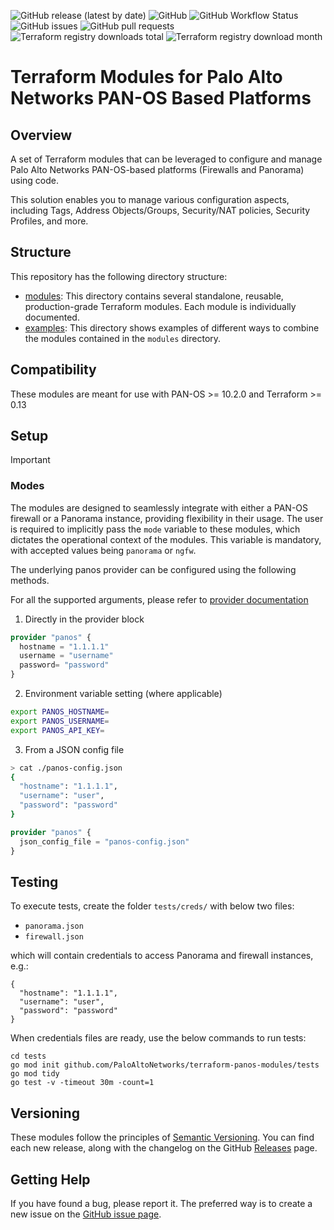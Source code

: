 ![GitHub release (latest by date)](https://img.shields.io/github/v/release/PaloAltoNetworks/terraform-panos-ngfw-modules?style=flat-square)
![GitHub](https://img.shields.io/github/license/PaloAltoNetworks/terraform-modules-swfw-ci-workflows?style=flat-square)
![GitHub Workflow Status](https://img.shields.io/github/actions/workflow/status/PaloAltoNetworks/terraform-panos-ngfw-modules/release_ci.yml?style=flat-square)
![GitHub issues](https://img.shields.io/github/issues/PaloAltoNetworks/terraform-panos-ngfw-modules?style=flat-square)
![GitHub pull requests](https://img.shields.io/github/issues-pr/PaloAltoNetworks/terraform-panos-ngfw-modules?style=flat-square)
![Terraform registry downloads total](https://img.shields.io/badge/dynamic/json?color=green&label=downloads%20total&query=data.attributes.total&url=https%3A%2F%2Fregistry.terraform.io%2Fv2%2Fmodules%2FPaloAltoNetworks%2Fngfw-modules%2Fpanos%2Fdownloads%2Fsummary&style=flat-square)
![Terraform registry download month](https://img.shields.io/badge/dynamic/json?color=green&label=downloads%20this%20month&query=data.attributes.month&url=https%3A%2F%2Fregistry.terraform.io%2Fv2%2Fmodules%2FPaloAltoNetworks%2Fngfw-modules%2Fpanos%2Fdownloads%2Fsummary&style=flat-square)


# Terraform Modules for Palo Alto Networks PAN-OS Based Platforms 

## Overview

A set of Terraform modules that can be leveraged to configure and manage Palo Alto Networks PAN-OS-based platforms (Firewalls and Panorama) using code. 

This solution enables you to manage various configuration aspects, including Tags, Address Objects/Groups, Security/NAT policies, Security Profiles, and more. 

## Structure

This repository has the following directory structure:

* [modules](modules): This directory contains several standalone, reusable, production-grade Terraform modules. Each
  module is individually documented.
* [examples](examples): This directory shows examples of different ways to combine the modules contained in the
  `modules` directory.

## Compatibility

These modules are meant for use with PAN-OS >= 10.2.0 and Terraform >= 0.13

## Setup

> [!IMPORTANT]
> ### Modes
> 
> The modules are designed to seamlessly integrate with either a PAN-OS firewall or a Panorama instance, providing flexibility in their usage. The user is required to implicitly pass the `mode` variable to these modules, which dictates the operational context of the modules. This variable is mandatory, with accepted values being `panorama` or `ngfw`. 

The underlying panos provider can be configured using the following methods.

For all the supported arguments, please refer to [provider documentation](https://registry.terraform.io/providers/PaloAltoNetworks/panos/latest/docs#argument-reference)

1. Directly in the provider block

```terraform
provider "panos" {
  hostname = "1.1.1.1"
  username = "username"
  password= "password" 
}
```

2. Environment variable setting (where applicable)

```sh
export PANOS_HOSTNAME=
export PANOS_USERNAME=
export PANOS_API_KEY=
```

3. From a JSON config file

```sh
> cat ./panos-config.json
{
  "hostname": "1.1.1.1",
  "username": "user",
  "password": "password"
}
```

```terraform
provider "panos" {
  json_config_file = "panos-config.json"
}
```

## Testing

To execute tests, create the folder ``tests/creds/`` with below two files:
* ``panorama.json``
* ``firewall.json``

which will contain credentials to access Panorama and firewall instances, e.g.:

```
{
  "hostname": "1.1.1.1",
  "username": "user",
  "password": "password"
}
```

When credentials files are ready, use the below commands to run tests:

```
cd tests
go mod init github.com/PaloAltoNetworks/terraform-panos-modules/tests
go mod tidy
go test -v -timeout 30m -count=1
```

## Versioning

These modules follow the principles of [Semantic Versioning](http://semver.org/). You can find each new release,
along with the changelog on the GitHub [Releases](../../releases) page.

## Getting Help

If you have found a bug, please report it. The preferred way is to create a new issue on
the [GitHub issue page](../../issues).
